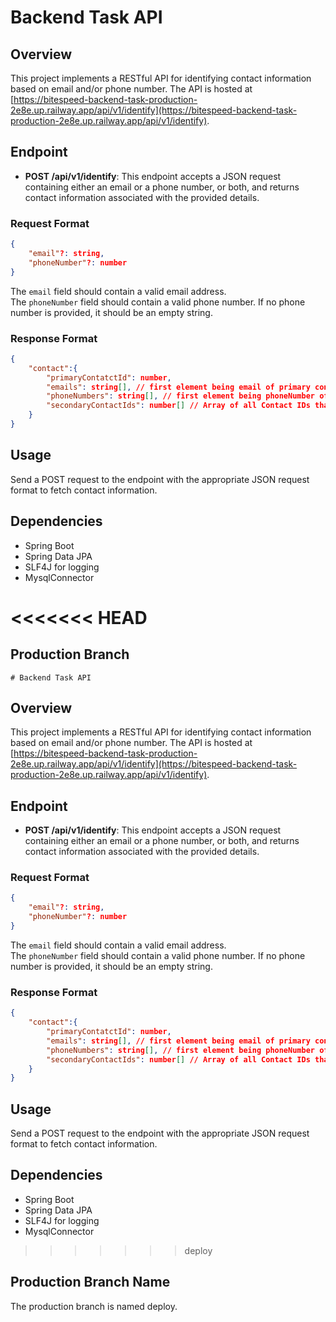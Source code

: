# Backend Task API

## Overview
This project implements a RESTful API for identifying contact information based on email and/or phone number. The API is hosted at 
[https://bitespeed-backend-task-production-2e8e.up.railway.app/api/v1/identify](https://bitespeed-backend-task-production-2e8e.up.railway.app/api/v1/identify).

## Endpoint
- **POST /api/v1/identify**: This endpoint accepts a JSON request containing either an email or a phone number, or both, and returns contact information associated with the provided details.

### Request Format
```json
{
	"email"?: string,
	"phoneNumber"?: number
}
```

The `email` field should contain a valid email address.  
The `phoneNumber` field should contain a valid phone number. If no phone number is provided, it should be an empty string.

### Response Format
```json
{
	"contact":{
		"primaryContatctId": number,
		"emails": string[], // first element being email of primary contact 
		"phoneNumbers": string[], // first element being phoneNumber of primary contact
		"secondaryContactIds": number[] // Array of all Contact IDs that are "secondary" to the primary contact
	}
}
```

## Usage
Send a POST request to the endpoint with the appropriate JSON request format to fetch contact information.

## Dependencies
- Spring Boot
- Spring Data JPA
- SLF4J for logging
- MysqlConnector

<<<<<<< HEAD
=======
## Production Branch
	# Backend Task API

## Overview
This project implements a RESTful API for identifying contact information based on email and/or phone number. The API is hosted at 
[https://bitespeed-backend-task-production-2e8e.up.railway.app/api/v1/identify](https://bitespeed-backend-task-production-2e8e.up.railway.app/api/v1/identify).

## Endpoint
- **POST /api/v1/identify**: This endpoint accepts a JSON request containing either an email or a phone number, or both, and returns contact information associated with the provided details.

### Request Format
```json
{
	"email"?: string,
	"phoneNumber"?: number
}
```

The `email` field should contain a valid email address.  
The `phoneNumber` field should contain a valid phone number. If no phone number is provided, it should be an empty string.

### Response Format
```json
{
	"contact":{
		"primaryContatctId": number,
		"emails": string[], // first element being email of primary contact 
		"phoneNumbers": string[], // first element being phoneNumber of primary contact
		"secondaryContactIds": number[] // Array of all Contact IDs that are "secondary" to the primary contact
	}
}
```

## Usage
Send a POST request to the endpoint with the appropriate JSON request format to fetch contact information.

## Dependencies
- Spring Boot
- Spring Data JPA
- SLF4J for logging
- MysqlConnector

>>>>>>> deploy
## Production Branch Name
 The production branch is named deploy.
  
